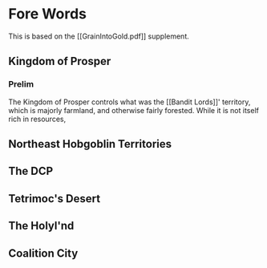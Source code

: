 # Fore Words
This is based on the [[GrainIntoGold.pdf]] supplement.

## Kingdom of Prosper
### Prelim
The Kingdom of Prosper controls what was the [[Bandit Lords]]' territory, which is majorly farmland, and otherwise fairly forested. While it is not itself rich in resources, 
## Northeast Hobgoblin Territories

## The DCP

## Tetrimoc's Desert

## The Holyl'nd

## Coalition City